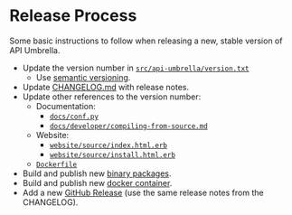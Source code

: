 # Release Process

Some basic instructions to follow when releasing a new, stable version of API Umbrella.

-   Update the version number in
    [`src/api-umbrella/version.txt`](https://github.com/NREL/api-umbrella/blob/master/src/api-umbrella/version.txt)
    -   Use [semantic versioning](http://semver.org).
-   Update [CHANGELOG.md](https://github.com/NREL/api-umbrella/blob/master/CHANGELOG.md) with release notes.
-   Update other references to the version number:
    -   Documentation:
        -   [`docs/conf.py`](https://github.com/NREL/api-umbrella/blob/master/docs/conf.py)
        -   [`docs/developer/compiling-from-source.md`](https://github.com/NREL/api-umbrella/blob/master/docs/developer/compiling-from-source.md)
    -   Website:
        -   [`website/source/index.html.erb`](https://github.com/NREL/api-umbrella/blob/master/website/source/index.html.erb)
        -   [`website/source/install.html.erb`](https://github.com/NREL/api-umbrella/blob/master/website/source/install.html.erb)
    -   [`Dockerfile`](https://github.com/NREL/api-umbrella/blob/master/docker/Dockerfile)
-   Build and publish new [binary packages](packaging.html).
-   Build and publish new [docker container](docker-build.html).
-   Add a new [GitHub Release](https://github.com/NREL/api-umbrella/releases) (use the same release notes from the
    CHANGELOG).
